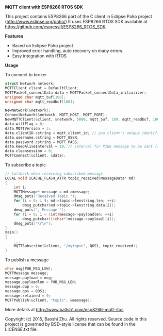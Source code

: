 **MQTT client with ESP8266 RTOS SDK**

This project contains ESP8266 port of the C client in Eclipse Paho project (http://www.eclipse.org/paho/) 
It uses ESP8266 RTOS SDK available at https://github.com/espressif/ESP8266_RTOS_SDK

**Features**
* Based on Eclipse Paho project
* Improved error handling, auto recovery on many errors.
* Easy integration with RTOS

**Usage**

To connect to broker
```c
struct Network network;
MQTTClient client = DefaultClient;
MQTTPacket_connectData data = MQTTPacket_connectData_initializer;
unsigned char mqtt_buf[100];
unsigned char mqtt_readbuf[100];

NewNetwork(&network);
ConnectNetwork(&network, MQTT_HOST, MQTT_PORT);
NewMQTTClient(&client, &network, 5000, mqtt_buf, 100, mqtt_readbuf, 100);
data.willFlag = 0;
data.MQTTVersion = 3;
data.clientID.cstring = mqtt_client_id; // you client's unique identifier
data.username.cstring = MQTT_USER;
data.password.cstring = MQTT_PASS;
data.keepAliveInterval = 10; // interval for PING message to be sent (seconds)
data.cleansession = 0;
MQTTConnect(&client, &data);
```

To subscribe a topic
```c
// Callback when receiving subscribed message
LOCAL void ICACHE_FLASH_ATTR topic_received(MessageData* md)
{
    int i;
    MQTTMessage* message = md->message;
    dmsg_puts("Received Topic ");
    for (i = 0; i t; md->topic->lenstring.len; ++i)
        dmsg_putchar(md->topic->lenstring.data[i]);
    dmsg_puts(", Message ");
    for (i = 0; i < (int)message->payloadlen; ++i)
        dmsg_putchar(((char*)message->payload)[i]);
    dmsg_puts("\r\n");
}
main()
{
    ...
    MQTTSubscribe(&client, "/mytopic", QOS1, topic_received);
}    
```

To publish a message
```c
char msg[PUB_MSG_LEN];
MQTTMessage message;
message.payload = msg;
message.payloadlen = PUB_MSG_LEN;
message.dup = 0;
message.qos = QOS1;
message.retained = 0;
MQTTPublish(&client, "topic", &message);
```

More details at http://www.ba0sh1.com/esp8266-mqtt-rtos

Copyright (c) 2015, Baoshi Zhu. All rights reserved.
Source code in this project is governed by BSD-style license that can be found in the LICENSE.txt file. 

 
